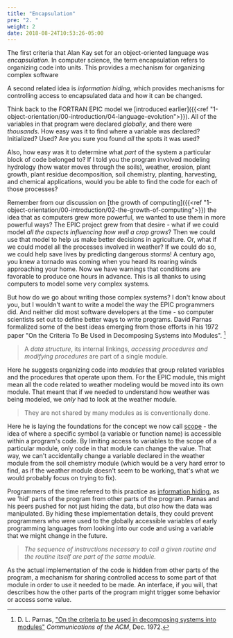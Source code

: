 ```yaml
---
title: "Encapsulation"
pre: "2. "
weight: 2
date: 2018-08-24T10:53:26-05:00
---
```


The first criteria that Alan Kay set for an object-oriented language was _encapsulation_.  In computer science, the term encapsulation refers to organizing code into units.  This provides a mechanism for organizing complex software

A second related idea is _information hiding_, which provides mechanisms for controlling access to encapsulated data and how it can be changed.

Think back to the FORTRAN EPIC model we [introduced earlier]({{<ref "1-object-orientation/00-introduction/04-language-evolution">}}). All of the variables in that program were declared _globally_, and there were _thousands_.  How easy was it to find where a variable was declared?  Initialized?  Used?  Are you sure you found _all_ the spots it was used?

Also, how easy was it to determine what _part_ of the system a particular block of code belonged to?  If I told you the program involved modeling hydrology (how water moves through the soils), weather, erosion, plant growth, plant residue decomposition, soil chemistry, planting, harvesting, and chemical applications, would you be able to find the code for each of those processes?

Remember from our discussion on [the growth of computing]({{<ref "1-object-orientation/00-introduction/02-the-growth-of-computing">}}) the idea that as computers grew more powerful, we wanted to use them in more powerful ways?  The EPIC project grew from that desire - what if we could model _all the aspects influencing how well a crop grows_?  Then we could use that model to help us make better decisions in agriculture.  Or, what if we could model all the processes involved in weather?  If we could do so, we could help save lives by predicting dangerous storms!  A century ago, you knew a tornado was coming when you heard its roaring winds approaching your home.  Now we have warnings that conditions are favorable to produce one hours in advance.  This is all thanks to using computers to model some very complex systems.

But how do we go about writing those complex systems?  I don't know about you, but I wouldn't want to write a model the way the EPIC programmers did.  And neither did most software developers at the time - so computer scientists set out to define better ways to write programs.  David Parnas formalized some of the best ideas emerging from those efforts in his 1972 paper "On the Criteria To Be Used in Decomposing Systems into Modules". [^Parnas1972]

[^Parnas1972]: D. L. Parnas, ["On the criteria to be used in decomposing systems into modules"](https://dl-acm-org.er.lib.k-state.edu/doi/10.1145/361598.361623) _Communications of the ACM_, Dec. 1972.

<blockquote>
A <i>data structure</i>, its internal linkings, <i>accessing procedures and modifying procedures</i> are part of a single module.  
</blockquote>

Here he suggests organizing code into _modules_ that group related variables and the procedures that operate upon them.  For the EPIC module, this might mean all the code related to weather modeling would be moved into its own module.  That meant that if we needed to understand how weather was being modeled, we _only_ had to look at the weather module.

<blockquote>
They are not shared by many modules as is conventionally done. 
</blockquote>

Here he is laying the foundations for the concept we now call [scope](https://en.wikipedia.org/wiki/Scope_(computer_science)) - the idea of where a specific symbol (a variable or function name) is accessible within a program's code.  By limiting access to variables to the scope of a particular module, only code in that module can change the value.  That way, we can't accidentally change a variable declared in the weather module from the soil chemistry module (which would be a very hard error to find, as if the weather module doesn't seem to be working, that's what we would probably focus on trying to fix).

Programmers of the time referred to this practice as [information hiding](https://en.wikipedia.org/wiki/Information_hiding), as we 'hid' parts of the program from other parts of the program. Parnas and his peers pushed for not just hiding the data, but _also_ how the data was manipulated.  By hiding these implementation details, they could prevent programmers who were used to the globally accessible variables of early programming languages from looking into our code and using a variable that we might change in the future.

<blockquote>
<i>The sequence of instructions necessary to call a given routine and the routine itself are part of the same module.</i>
</blockquote>

As the actual implementation of the code is hidden from other parts of the program, a mechanism for sharing controlled access to some part of that module in order to use it needed to be made.  An interface, if you will, that describes how the other parts of the program might trigger some behavior or access some value.

